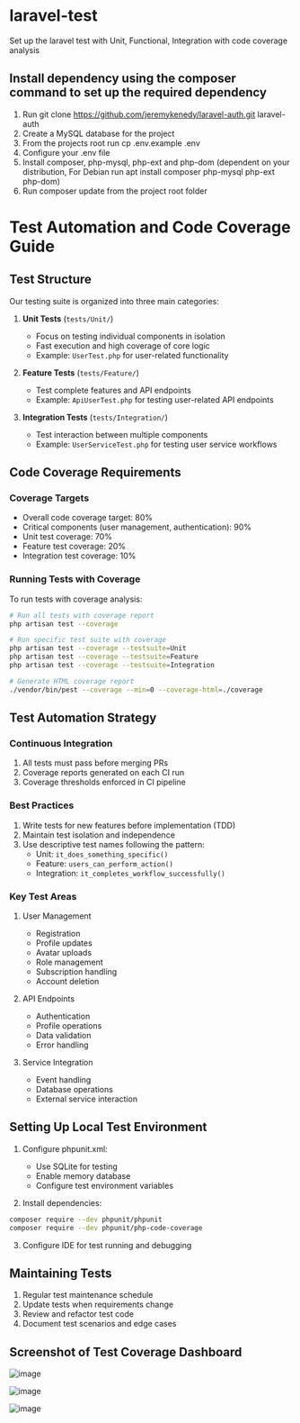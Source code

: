 # laravel-test
Set up the laravel test with Unit, Functional, Integration with code coverage analysis

## Install dependency using the composer command to set up the required dependency
1. Run git clone https://github.com/jeremykenedy/laravel-auth.git laravel-auth
2. Create a MySQL database for the project
3. From the projects root run cp .env.example .env
4. Configure your .env file
5. Install composer, php-mysql, php-ext and php-dom (dependent on your distribution, For Debian run apt install composer php-mysql php-ext php-dom)
6. Run composer update from the project root folder

# Test Automation and Code Coverage Guide

## Test Structure
Our testing suite is organized into three main categories:

1. **Unit Tests** (`tests/Unit/`)
   - Focus on testing individual components in isolation
   - Fast execution and high coverage of core logic
   - Example: `UserTest.php` for user-related functionality

2. **Feature Tests** (`tests/Feature/`)
   - Test complete features and API endpoints
   - Example: `ApiUserTest.php` for testing user-related API endpoints

3. **Integration Tests** (`tests/Integration/`)
   - Test interaction between multiple components
   - Example: `UserServiceTest.php` for testing user service workflows

## Code Coverage Requirements

### Coverage Targets
- Overall code coverage target: 80%
- Critical components (user management, authentication): 90%
- Unit test coverage: 70%
- Feature test coverage: 20%
- Integration test coverage: 10%

### Running Tests with Coverage

To run tests with coverage analysis:

```bash
# Run all tests with coverage report
php artisan test --coverage

# Run specific test suite with coverage
php artisan test --coverage --testsuite=Unit
php artisan test --coverage --testsuite=Feature
php artisan test --coverage --testsuite=Integration

# Generate HTML coverage report
./vendor/bin/pest --coverage --min=0 --coverage-html=./coverage
```

## Test Automation Strategy

### Continuous Integration
1. All tests must pass before merging PRs
2. Coverage reports generated on each CI run
3. Coverage thresholds enforced in CI pipeline

### Best Practices
1. Write tests for new features before implementation (TDD)
2. Maintain test isolation and independence
3. Use descriptive test names following the pattern:
   - Unit: `it_does_something_specific()`
   - Feature: `users_can_perform_action()`
   - Integration: `it_completes_workflow_successfully()`

### Key Test Areas
1. User Management
   - Registration
   - Profile updates
   - Avatar uploads
   - Role management
   - Subscription handling
   - Account deletion

2. API Endpoints
   - Authentication
   - Profile operations
   - Data validation
   - Error handling

3. Service Integration
   - Event handling
   - Database operations
   - External service interaction

## Setting Up Local Test Environment

1. Configure phpunit.xml:
   - Use SQLite for testing
   - Enable memory database
   - Configure test environment variables

2. Install dependencies:
```bash
composer require --dev phpunit/phpunit
composer require --dev phpunit/php-code-coverage
```

3. Configure IDE for test running and debugging

## Maintaining Tests

1. Regular test maintenance schedule
2. Update tests when requirements change
3. Review and refactor test code
4. Document test scenarios and edge cases

## Screenshot of Test Coverage Dashboard

![image](https://github.com/user-attachments/assets/010639d6-6162-4bca-99a4-c17bff1793e9)

![image](https://github.com/user-attachments/assets/8647fbf9-7fd8-49af-a2ba-d739a3302005)

![image](https://github.com/user-attachments/assets/8613441a-c1c5-4509-949b-4e541b272df5)
